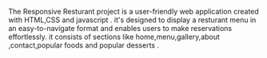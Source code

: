The  Responsive Resturant project is a user-friendly web application created with HTML,CSS and javascript . it's designed to display a resturant menu in an easy-to-navigate format and enables users to make reservations effortlessly.
it consists of sections like home,menu,gallery,about ,contact,popular foods and popular desserts .
